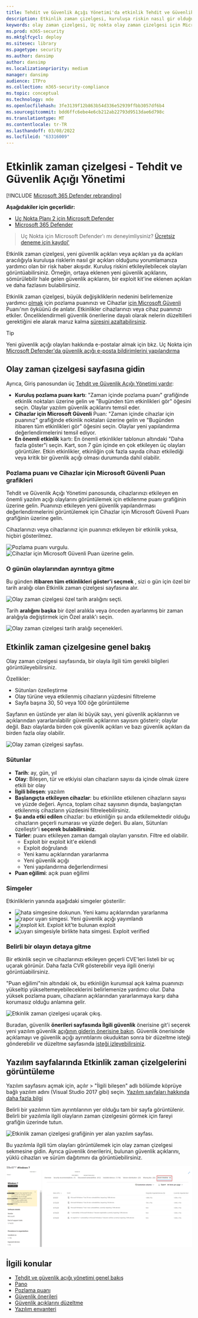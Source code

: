 ```yaml
---
title: Tehdit ve Güvenlik Açığı Yönetimi'da etkinlik Tehdit ve Güvenlik Açığı Yönetimi
description: Etkinlik zaman çizelgesi, kuruluşa riskin nasıl gir olduğunu ve bunu azaltmak için hangi risk azaltmalarının olduğunu yorumlamanıza yardımcı olan bir risk haber akışıdır.
keywords: olay zaman çizelgesi, Uç nokta olay zaman çizelgesi için Microsoft Defender, Uç nokta tvm etkinliği zaman çizelgesi için Microsoft Defender, Tehdit ve Güvenlik Açığı Yönetimi için Microsoft Defender
ms.prod: m365-security
ms.mktglfcycl: deploy
ms.sitesec: library
ms.pagetype: security
ms.author: dansimp
author: dansimp
ms.localizationpriority: medium
manager: dansimp
audience: ITPro
ms.collection: m365-security-compliance
ms.topic: conceptual
ms.technology: mde
ms.openlocfilehash: 3fe3139f12b863b54d336e52939ffbb3057df6b4
ms.sourcegitcommit: bdd6ffc6ebe4e6cb212ab22793d9513dae6d798c
ms.translationtype: MT
ms.contentlocale: tr-TR
ms.lasthandoff: 03/08/2022
ms.locfileid: "63316009"
---
```

# <a name="event-timeline---threat-and-vulnerability-management"></a>Etkinlik zaman çizelgesi - Tehdit ve Güvenlik Açığı Yönetimi

[!INCLUDE [Microsoft 365 Defender rebranding](../../includes/microsoft-defender.md)]


**Aşağıdakiler için geçerlidir:**
- [Uç Nokta Planı 2 için Microsoft Defender](https://go.microsoft.com/fwlink/?linkid=2154037)
- [Microsoft 365 Defender](https://go.microsoft.com/fwlink/?linkid=2118804)

> Uç Nokta için Microsoft Defender'ı mı deneyimliysiniz? [Ücretsiz deneme için kaydol'](https://signup.microsoft.com/create-account/signup?products=7f379fee-c4f9-4278-b0a1-e4c8c2fcdf7e&ru=https://aka.ms/MDEp2OpenTrial?ocid=docs-wdatp-portaloverview-abovefoldlink)

Etkinlik zaman çizelgesi, yeni güvenlik açıkları veya açıkları ya da açıkları aracılığıyla kuruluşa risklerin nasıl gir açıkları olduğunu yorumlamanıza yardımcı olan bir risk haber akışıdır. Kuruluş riskini etkileyilebilecek olayları görüntüabilirsiniz. Örneğin, ortaya eklenen yeni güvenlik açıklarını, sömürülebilir hale gelen güvenlik açıklarını, bir exploit kit'ine eklenen açıkları ve daha fazlasını bulabilirsiniz.

Etkinlik zaman çizelgesi, büyük değişikliklerin nedenini belirlemenize yardımcı [olmak](tvm-exposure-score.md) için pozlama puanınızı ve Cihazlar [için Microsoft Güvenli](tvm-microsoft-secure-score-devices.md) Puanı'nın öyküünü de anlatır. Etkinlikler cihazlarınızı veya cihaz puanınızı etkiler. Önceliklendirmeli güvenlik önerilerine dayalı olarak nelerin düzeltilleri gerektiğini ele alarak maruz kalma [süresini azaltabilirsiniz](tvm-security-recommendation.md).

> [!TIP]
> Yeni güvenlik açığı olayları hakkında e-postalar almak için bkz. Uç Nokta için [Microsoft Defender'da güvenlik açığı e-posta bildirimlerini yapılandırma](configure-vulnerability-email-notifications.md)

## <a name="navigate-to-the-event-timeline-page"></a>Olay zaman çizelgesi sayfasına gidin

Ayrıca, Giriş panosundan üç [Tehdit ve Güvenlik Açığı Yönetimi vardır](tvm-dashboard-insights.md):

- **Kuruluş pozlama puanı kartı**: "Zaman içinde pozlama puanı" grafiğinde etkinlik noktaları üzerine gelin ve "Bugünden tüm etkinlikleri gör" öğesini seçin. Olaylar yazılım güvenlik açıklarını temsil eder.
- **Cihazlar için Microsoft Güvenli** Puan: "Zaman içinde cihazlar için puanınız" grafiğinde etkinlik noktaları üzerine gelin ve "Bugünden itibaren tüm etkinlikleri gör" öğesini seçin. Olaylar yeni yapılandırma değerlendirmelerini temsil ediyor.
- **En önemli etkinlik** kartı: En önemli etkinlikler tablonun altındaki "Daha fazla göster"i seçin. Kart, son 7 gün içinde en çok etkileyen üç olayları görüntüler. Etkin etkinlikler, etkinliğin çok fazla sayıda cihazı etkilediği veya kritik bir güvenlik açığı olması durumunda dahil olabilir.

### <a name="exposure-score-and-microsoft-secure-score-for-devices-graphs"></a>Pozlama puanı ve Cihazlar için Microsoft Güvenli Puan grafikleri

Tehdit ve Güvenlik Açığı Yönetimi panosunda, cihazlarınızı etkileyen en önemli yazılım açığı olaylarını görüntülemek için etkilenme puanı grafiğinin üzerine gelin. Puanınızı etkileyen yeni güvenlik yapılandırması değerlendirmelerini görüntülemek için Cihazlar için Microsoft Güvenli Puanı grafiğinin üzerine gelin.

Cihazlarınızı veya cihazlarınız için puanınızı etkileyen bir etkinlik yoksa, hiçbiri gösterilmez.

![Pozlama puanı vurgulu.](images/tvm-event-timeline-exposure-score350.png) 
![ Cihazlar için Microsoft Güvenli Puan üzerine gelin.](images/tvm-event-timeline-device-hover360.png)

### <a name="drill-down-to-events-from-that-day"></a>O günün olaylarından ayrıntıya gitme

Bu günden **itibaren tüm etkinlikleri göster'i seçmek** , sizi o gün için özel bir tarih aralığı olan Etkinlik zaman çizelgesi sayfasına alır.

![Olay zaman çizelgesi özel tarih aralığını seçti.](images/tvm-event-timeline-drilldown.png)

Tarih **aralığını başka** bir özel aralıkla veya önceden ayarlanmış bir zaman aralığıyla değiştirmek için Özel aralık'ı seçin.

![Olay zaman çizelgesi tarih aralığı seçenekleri.](images/tvm-event-timeline-dates.png)

## <a name="event-timeline-overview"></a>Etkinlik zaman çizelgesine genel bakış

Olay zaman çizelgesi sayfasında, bir olayla ilgili tüm gerekli bilgileri görüntüleyebilirsiniz.

Özellikler:

- Sütunları özelleştirme
- Olay türüne veya etkilenmiş cihazların yüzdesini filtreleme
- Sayfa başına 30, 50 veya 100 öğe görüntüleme

Sayfanın en üstünde yer alan iki büyük sayı, yeni güvenlik açıklarının ve açıklarından yararlanılabilir güvenlik açıklarının sayısını gösterir; olaylar değil. Bazı olaylarda birden çok güvenlik açıkları ve bazı güvenlik açıkları da birden fazla olay olabilir.

![Olay zaman çizelgesi sayfası.](images/tvm-event-timeline-overview-mixed-type.png)

### <a name="columns"></a>Sütunlar

- **Tarih**: ay, gün, yıl
- **Olay**: Bileşen, tür ve etkiyisi olan cihazların sayısı da içinde olmak üzere etkili bir olay
- **İlgili bileşen**: yazılım
- **Başlangıçta etkileyen cihazlar**: bu etkinlikte etkilenen cihazların sayısı ve yüzde değeri. Ayrıca, toplam cihaz sayısının dışında, başlangıçtan etkilenmiş cihazların yüzdesini filtreleebilirsiniz.
- **Şu anda etki edilen** cihazlar: bu etkinliğin şu anda etkilemektedir olduğu cihazların geçerli numarası ve yüzde değeri. Bu alanı, Sütunları özelleştir'i **seçerek bulabilirsiniz**.
- **Türler**: puanı etkileyen zaman damgalı olayları yansıtın. Filtre ed olabilir.
  - Exploit bir exploit kit'e eklendi
  - Exploit doğrulandı
  - Yeni kamu açıklarından yararlanma
  - Yeni güvenlik açığı
  - Yeni yapılandırma değerlendirmesi
- **Puan eğilimi**: açık puan eğilimi

### <a name="icons"></a>Simgeler

Etkinliklerin yanında aşağıdaki simgeler gösterilir:

- ![hata simgesine dokunun.](images/tvm-black-bug-icon.png) Yeni kamu açıklarından yararlanma
- ![rapor uyarı simgesi.](images/report-warning-icon.png) Yeni güvenlik açığı yayımlandı
- ![exploit kit.](images/bug-lightning-icon2.png) Exploit kit'te bulunan exploit
- ![uyarı simgesiyle birlikte hata simgesi.](images/bug-caution-icon2.png) Exploit verified

### <a name="drill-down-to-a-specific-event"></a>Belirli bir olayın detaya gitme

Bir etkinlik seçin ve cihazlarınızı etkileyen geçerli CVE'leri listeli bir uç uçarak görünür. Daha fazla CVR gösterebilir veya ilgili öneriyi görüntüabilirsiniz.

"Puan eğilimi"nin altındaki ok, bu etkinliğin kurumsal açık kalma puanınızı yükseltip yükseltemeyebileceklerini belirlemenize yardımcı olur. Daha yüksek pozlama puanı, cihazların açıklarından yararlanmaya karşı daha korumasız olduğu anlamına gelir.

![Etkinlik zaman çizelgesi uçarak çıkış.](images/tvm-event-timeline-flyout500.png)

Buradan, güvenlik **önerileri sayfasında İlgili güvenlik** önerisine git'i seçerek yeni yazılım güvenlik [açığının giderin önerisine bakın](tvm-security-recommendation.md). Güvenlik önerisinde açıklamayı ve güvenlik açığı ayrıntılarını okuduktan sonra bir düzeltme isteği gönderebilir ve düzeltme sayfasında [isteği izleyebilirsiniz](tvm-remediation.md).

## <a name="view-event-timelines-in-software-pages"></a>Yazılım sayfalarında Etkinlik zaman çizelgelerini görüntüleme

Yazılım sayfasını açmak için, açılır > "İlgili bileşen" adlı bölümde köprüye bağlı yazılım adını (Visual Studio 2017 gibi) seçin. [Yazılım sayfaları hakkında daha fazla bilgi](tvm-software-inventory.md#software-pages)

Belirli bir yazılımın tüm ayrıntılarının yer olduğu tam bir sayfa görüntülenir. Belirli bir yazılımla ilgili olayların zaman çizelgesini görmek için fareyi grafiğin üzerinde tutun.

![Etkinlik zaman çizelgesi grafiğinin yer alan yazılım sayfası.](images/tvm-event-timeline-software2.png)

Bu yazılımla ilgili tüm olayları görüntülemek için olay zaman çizelgesi sekmesine gidin. Ayrıca güvenlik önerilerini, bulunan güvenlik açıklarını, yüklü cihazları ve sürüm dağıtımını da görüntüebilirsiniz.

![Etkinlik zaman çizelgesi sekmesinin yer alan Yazılım sayfası.](images/tvm-event-timeline-software-pages.png)

## <a name="related-topics"></a>İlgili konular

- [Tehdit ve güvenlik açığı yönetimi genel bakış](next-gen-threat-and-vuln-mgt.md)
- [Pano](tvm-dashboard-insights.md)
- [Pozlama puanı](tvm-exposure-score.md)
- [Güvenlik önerileri](tvm-security-recommendation.md)
- [Güvenlik açıklarını düzeltme](tvm-remediation.md)
- [Yazılım envanteri](tvm-software-inventory.md)
